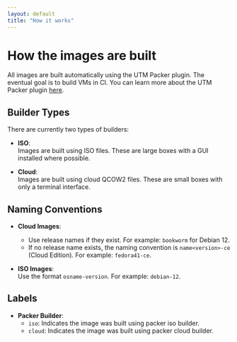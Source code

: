 ```yaml
---
layout: default
title: "How it works"
---
```


# How the images are built

All images are built automatically using the UTM Packer plugin. The eventual goal is to build VMs in CI. You can learn more about the UTM Packer plugin [here](https://github.com/naveenrajm7/packer-plugin-utm).

## Builder Types

There are currently two types of builders:

- **ISO**:  
  Images are built using ISO files. These are large boxes with a GUI installed where possible.
  
- **Cloud**:  
  Images are built using cloud QCOW2 files. These are small boxes with only a terminal interface.

## Naming Conventions

- **Cloud Images**:  
  - Use release names if they exist. For example: `bookworm` for Debian 12.
  - If no release name exists, the naming convention is `name<version>-ce` (Cloud Edition). For example: `fedora41-ce`.

- **ISO Images**:  
  Use the format `osname-version`. For example: `debian-12`.

## Labels

- **Packer Builder**:  
  - `iso`: Indicates the image was built using packer iso builder.
  - `cloud`: Indicates the image was built using packer cloud builder.
